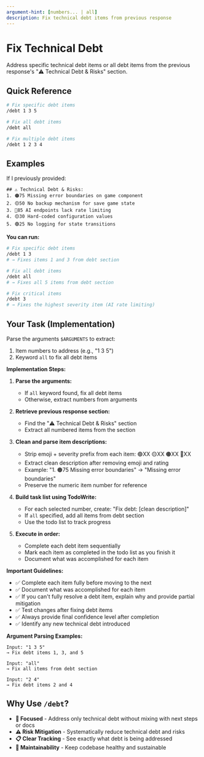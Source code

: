 ```yaml
---
argument-hint: [numbers... | all]
description: Fix technical debt items from previous response
---
```


# Fix Technical Debt

Address specific technical debt items or all debt items from the previous response's "⚠️ Technical Debt & Risks" section.

## Quick Reference

```bash
# Fix specific debt items
/debt 1 3 5

# Fix all debt items
/debt all

# Fix multiple debt items
/debt 1 2 3 4
```

## Examples

If I previously provided:
```
## ⚠️ Technical Debt & Risks:
1. 🟠75 Missing error boundaries on game component
2. 🟡50 No backup mechanism for save game state
3. 🔴85 AI endpoints lack rate limiting
4. 🟡30 Hard-coded configuration values
5. 🟢25 No logging for state transitions
```

**You can run:**

```bash
# Fix specific debt items
/debt 1 3
# → Fixes items 1 and 3 from debt section

# Fix all debt items
/debt all
# → Fixes all 5 items from debt section

# Fix critical items
/debt 3
# → Fixes the highest severity item (AI rate limiting)
```

## Your Task (Implementation)

Parse the arguments `$ARGUMENTS` to extract:
1. Item numbers to address (e.g., "1 3 5")
2. Keyword `all` to fix all debt items

**Implementation Steps:**

1. **Parse the arguments:**
   - If `all` keyword found, fix all debt items
   - Otherwise, extract numbers from arguments

2. **Retrieve previous response section:**
   - Find the "⚠️ Technical Debt & Risks" section
   - Extract all numbered items from the section

3. **Clean and parse item descriptions:**
   - Strip emoji + severity prefix from each item: 🟢XX 🟡XX 🟠XX 🔴XX
   - Extract clean description after removing emoji and rating
   - Example: "1. 🟠75 Missing error boundaries" → "Missing error boundaries"
   - Preserve the numeric item number for reference

4. **Build task list using TodoWrite:**
   - For each selected number, create: "Fix debt: [clean description]"
   - If `all` specified, add all items from debt section
   - Use the todo list to track progress

5. **Execute in order:**
   - Complete each debt item sequentially
   - Mark each item as completed in the todo list as you finish it
   - Document what was accomplished for each item

**Important Guidelines:**

- ✅ Complete each item fully before moving to the next
- ✅ Document what was accomplished for each item
- ✅ If you can't fully resolve a debt item, explain why and provide partial mitigation
- ✅ Test changes after fixing debt items
- ✅ Always provide final confidence level after completion
- ✅ Identify any new technical debt introduced

**Argument Parsing Examples:**

```
Input: "1 3 5"
→ Fix debt items 1, 3, and 5

Input: "all"
→ Fix all items from debt section

Input: "2 4"
→ Fix debt items 2 and 4
```

## Why Use `/debt`?

- **🎯 Focused** - Address only technical debt without mixing with next steps or docs
- **⚠️ Risk Mitigation** - Systematically reduce technical debt and risks
- **📋 Clear Tracking** - See exactly what debt is being addressed
- **🔧 Maintainability** - Keep codebase healthy and sustainable
